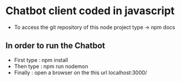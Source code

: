 # Chatbot client coded in javascript
- To access the git repository of this node project type -> npm docs

## In order to run the Chatbot
- First type : npm install
- Then type : npm run nodemon
- Finally : open a browser on the this url localhost:3000/
